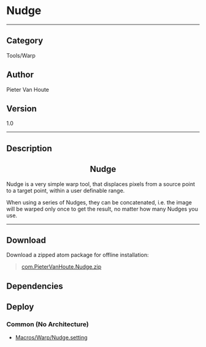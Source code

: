# Nudge
___

## Category
Tools/Warp

## Author
Pieter Van Houte

## Version
1.0

___

## Description
<h2 align="center">Nudge</h2>
	<p>Nudge is a very simple warp tool, that displaces pixels from a source point to a target point, within a user definable range.</p>
	<p>When using a series of Nudges, they can be concatenated, i.e. the image will be warped only once to get the result, no matter how many Nudges you use.</p>
	

___

## Download

Download a zipped atom package for offline installation:
> [com.PieterVanHoute.Nudge.zip](https://gitlab.com/WeSuckLess/Reactor/-/archive/master/Reactor-master.zip?path=Atoms/com.PieterVanHoute.Nudge)  

## Dependencies

## Deploy

### Common (No Architecture)

<ul>
<li><a href="https://gitlab.com/WeSuckLess/Reactor/-/blob/master/Atoms/com.PieterVanHoute.Nudge/Macros/Warp/Nudge.setting?ref_type=heads">Macros/Warp/Nudge.setting</a></li>
</ul>

